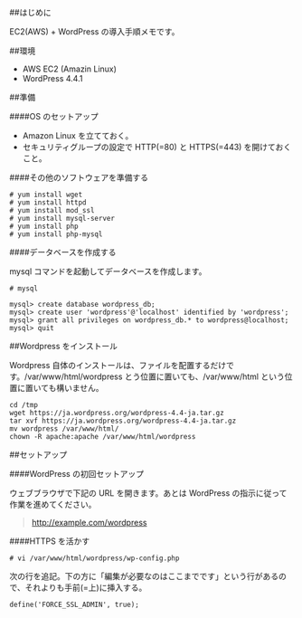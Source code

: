 ##はじめに

EC2(AWS) + WordPress の導入手順メモです。

##環境

- AWS EC2 (Amazin Linux)
- WordPress 4.4.1

##準備

####OS のセットアップ

- Amazon Linux を立てておく。
- セキュリティグループの設定で HTTP(=80) と HTTPS(=443) を開けておくこと。

####その他のソフトウェアを準備する

```
# yum install wget
# yum install httpd
# yum install mod_ssl
# yum install mysql-server
# yum install php
# yum install php-mysql
```

####データベースを作成する

mysql コマンドを起動してデータベースを作成します。

```
# mysql

mysql> create database wordpress_db;
mysql> create user 'wordpress'@'localhost' identified by 'wordpress';
mysql> grant all privileges on wordpress_db.* to wordpress@localhost;
mysql> quit
```


##Wordpress をインストール

Wordpress 自体のインストールは、ファイルを配置するだけです。/var/www/html/wordpress とう位置に置いても、/var/www/html という位置に置いても構いません。

```
cd /tmp
wget https://ja.wordpress.org/wordpress-4.4-ja.tar.gz
tar xvf https://ja.wordpress.org/wordpress-4.4-ja.tar.gz
mv wordpress /var/www/html/
chown -R apache:apache /var/www/html/wordpress
```

##セットアップ

####WordPress の初回セットアップ

ウェブブラウザで下記の URL を開きます。あとは WordPress の指示に従って作業を進めてください。

> http://example.com/wordpress

####HTTPS を活かす

```
# vi /var/www/html/wordpress/wp-config.php
```

次の行を追記。下の方に「編集が必要なのはここまでです」という行があるので、それよりも手前(=上)に挿入する。

```
define('FORCE_SSL_ADMIN', true);
```
